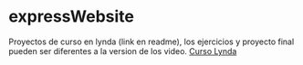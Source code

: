 # expressWebsite
Proyectos de curso en lynda (link en readme), los ejercicios  y proyecto final pueden ser diferentes a la version de los video.
[Curso Lynda](https://www.lynda.com/Express-js-tutorials/Building-Website-Node-js-Express-js/502310-2.html)

